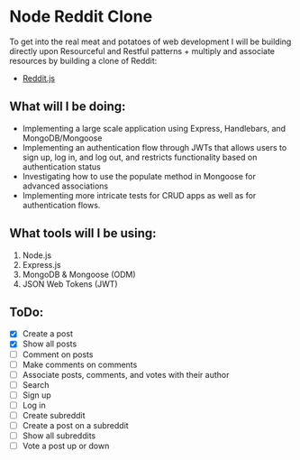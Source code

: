 # Node Reddit Clone

To get into the real meat and potatoes of web development I will be building directly upon Resourceful and Restful patterns + multiply and associate resources by building a clone of Reddit:

- [Reddit.js](https://www.makeschool.com/academy/track/reddit-clone-in-node-js)

## What will I be doing:
- Implementing a large scale application using Express, Handlebars, and MongoDB/Mongoose
- Implementing an authentication flow through JWTs that allows users to sign up, log in, and log out, and restricts functionality based on authentication status
- Investigating how to use the populate method in Mongoose for advanced associations
- Implementing more intricate tests for CRUD apps as well as for authentication flows.

## What tools will I be using:
1. Node.js
2. Express.js
3. MongoDB & Mongoose (ODM)
4. JSON Web Tokens (JWT)

## ToDo:
- [x] Create a post
- [x] Show all posts
- [ ] Comment on posts
- [ ] Make comments on comments
- [ ] Associate posts, comments, and votes with their author
- [ ] Search
- [ ] Sign up
- [ ] Log in
- [ ] Create subreddit
- [ ] Create a post on a subreddit
- [ ] Show all subreddits
- [ ] Vote a post up or down

